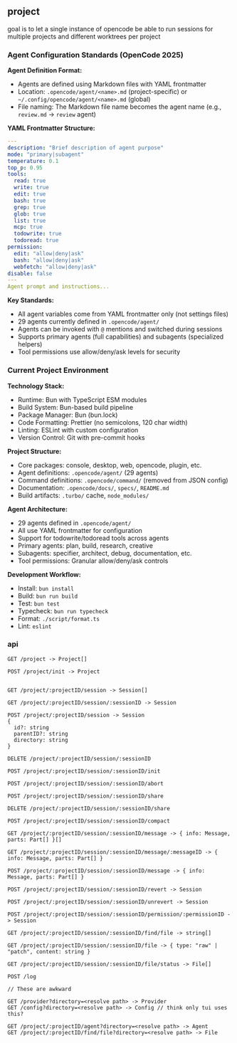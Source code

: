 ## project

goal is to let a single instance of opencode be able to run sessions for
multiple projects and different worktrees per project

### Agent Configuration Standards (OpenCode 2025)

**Agent Definition Format:**

- Agents are defined using Markdown files with YAML frontmatter
- Location: `.opencode/agent/<name>.md` (project-specific) or `~/.config/opencode/agent/<name>.md` (global)
- File naming: The Markdown file name becomes the agent name (e.g., `review.md` → `review` agent)

**YAML Frontmatter Structure:**

```yaml
---
description: "Brief description of agent purpose"
mode: "primary|subagent"
temperature: 0.1
top_p: 0.95
tools:
  read: true
  write: true
  edit: true
  bash: true
  grep: true
  glob: true
  list: true
  mcp: true
  todowrite: true
  todoread: true
permission:
  edit: "allow|deny|ask"
  bash: "allow|deny|ask"
  webfetch: "allow|deny|ask"
disable: false
---
Agent prompt and instructions...
```

**Key Standards:**

- All agent variables come from YAML frontmatter only (not settings files)
- 29 agents currently defined in `.opencode/agent/`
- Agents can be invoked with `@` mentions and switched during sessions
- Supports primary agents (full capabilities) and subagents (specialized helpers)
- Tool permissions use allow/deny/ask levels for security

### Current Project Environment

**Technology Stack:**

- Runtime: Bun with TypeScript ESM modules
- Build System: Bun-based build pipeline
- Package Manager: Bun (bun.lock)
- Code Formatting: Prettier (no semicolons, 120 char width)
- Linting: ESLint with custom configuration
- Version Control: Git with pre-commit hooks

**Project Structure:**

- Core packages: console, desktop, web, opencode, plugin, etc.
- Agent definitions: `.opencode/agent/` (29 agents)
- Command definitions: `.opencode/command/` (removed from JSON config)
- Documentation: `.opencode/docs/`, `specs/`, `README.md`
- Build artifacts: `.turbo/` cache, `node_modules/`

**Agent Architecture:**

- 29 agents defined in `.opencode/agent/`
- All use YAML frontmatter for configuration
- Support for todowrite/todoread tools across agents
- Primary agents: plan, build, research, creative
- Subagents: specifier, architect, debug, documentation, etc.
- Tool permissions: Granular allow/deny/ask controls

**Development Workflow:**

- Install: `bun install`
- Build: `bun run build`
- Test: `bun test`
- Typecheck: `bun run typecheck`
- Format: `./script/format.ts`
- Lint: `eslint`

### api

```
GET /project -> Project[]

POST /project/init -> Project


GET /project/:projectID/session -> Session[]

GET /project/:projectID/session/:sessionID -> Session

POST /project/:projectID/session -> Session
{
  id?: string
  parentID?: string
  directory: string
}

DELETE /project/:projectID/session/:sessionID

POST /project/:projectID/session/:sessionID/init

POST /project/:projectID/session/:sessionID/abort

POST /project/:projectID/session/:sessionID/share

DELETE /project/:projectID/session/:sessionID/share

POST /project/:projectID/session/:sessionID/compact

GET /project/:projectID/session/:sessionID/message -> { info: Message, parts: Part[] }[]

GET /project/:projectID/session/:sessionID/message/:messageID -> { info: Message, parts: Part[] }

POST /project/:projectID/session/:sessionID/message -> { info: Message, parts: Part[] }

POST /project/:projectID/session/:sessionID/revert -> Session

POST /project/:projectID/session/:sessionID/unrevert -> Session

POST /project/:projectID/session/:sessionID/permission/:permissionID -> Session

GET /project/:projectID/session/:sessionID/find/file -> string[]

GET /project/:projectID/session/:sessionID/file -> { type: "raw" | "patch", content: string }

GET /project/:projectID/session/:sessionID/file/status -> File[]

POST /log

// These are awkward

GET /provider?directory=<resolve path> -> Provider
GET /config?directory=<resolve path> -> Config // think only tui uses this?

GET /project/:projectID/agent?directory=<resolve path> -> Agent
GET /project/:projectID/find/file?directory=<resolve path> -> File

```
